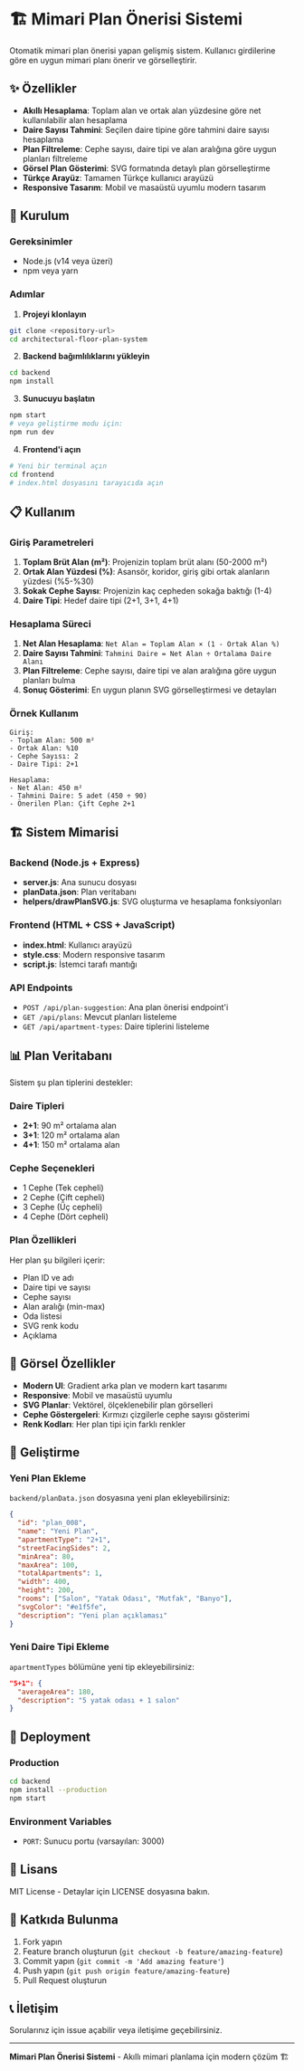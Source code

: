 # 🏗️ Mimari Plan Önerisi Sistemi

Otomatik mimari plan önerisi yapan gelişmiş sistem. Kullanıcı girdilerine göre en uygun mimari planı önerir ve görselleştirir.

## ✨ Özellikler

- **Akıllı Hesaplama**: Toplam alan ve ortak alan yüzdesine göre net kullanılabilir alan hesaplama
- **Daire Sayısı Tahmini**: Seçilen daire tipine göre tahmini daire sayısı hesaplama
- **Plan Filtreleme**: Cephe sayısı, daire tipi ve alan aralığına göre uygun planları filtreleme
- **Görsel Plan Gösterimi**: SVG formatında detaylı plan görselleştirme
- **Türkçe Arayüz**: Tamamen Türkçe kullanıcı arayüzü
- **Responsive Tasarım**: Mobil ve masaüstü uyumlu modern tasarım

## 🚀 Kurulum

### Gereksinimler
- Node.js (v14 veya üzeri)
- npm veya yarn

### Adımlar

1. **Projeyi klonlayın**
```bash
git clone <repository-url>
cd architectural-floor-plan-system
```

2. **Backend bağımlılıklarını yükleyin**
```bash
cd backend
npm install
```

3. **Sunucuyu başlatın**
```bash
npm start
# veya geliştirme modu için:
npm run dev
```

4. **Frontend'i açın**
```bash
# Yeni bir terminal açın
cd frontend
# index.html dosyasını tarayıcıda açın
```

## 📋 Kullanım

### Giriş Parametreleri

1. **Toplam Brüt Alan (m²)**: Projenizin toplam brüt alanı (50-2000 m²)
2. **Ortak Alan Yüzdesi (%)**: Asansör, koridor, giriş gibi ortak alanların yüzdesi (%5-%30)
3. **Sokak Cephe Sayısı**: Projenizin kaç cepheden sokağa baktığı (1-4)
4. **Daire Tipi**: Hedef daire tipi (2+1, 3+1, 4+1)

### Hesaplama Süreci

1. **Net Alan Hesaplama**: `Net Alan = Toplam Alan × (1 - Ortak Alan %)`
2. **Daire Sayısı Tahmini**: `Tahmini Daire = Net Alan ÷ Ortalama Daire Alanı`
3. **Plan Filtreleme**: Cephe sayısı, daire tipi ve alan aralığına göre uygun planları bulma
4. **Sonuç Gösterimi**: En uygun planın SVG görselleştirmesi ve detayları

### Örnek Kullanım

```
Giriş:
- Toplam Alan: 500 m²
- Ortak Alan: %10
- Cephe Sayısı: 2
- Daire Tipi: 2+1

Hesaplama:
- Net Alan: 450 m²
- Tahmini Daire: 5 adet (450 ÷ 90)
- Önerilen Plan: Çift Cephe 2+1
```

## 🏗️ Sistem Mimarisi

### Backend (Node.js + Express)
- **server.js**: Ana sunucu dosyası
- **planData.json**: Plan veritabanı
- **helpers/drawPlanSVG.js**: SVG oluşturma ve hesaplama fonksiyonları

### Frontend (HTML + CSS + JavaScript)
- **index.html**: Kullanıcı arayüzü
- **style.css**: Modern responsive tasarım
- **script.js**: İstemci tarafı mantığı

### API Endpoints

- `POST /api/plan-suggestion`: Ana plan önerisi endpoint'i
- `GET /api/plans`: Mevcut planları listeleme
- `GET /api/apartment-types`: Daire tiplerini listeleme

## 📊 Plan Veritabanı

Sistem şu plan tiplerini destekler:

### Daire Tipleri
- **2+1**: 90 m² ortalama alan
- **3+1**: 120 m² ortalama alan  
- **4+1**: 150 m² ortalama alan

### Cephe Seçenekleri
- 1 Cephe (Tek cepheli)
- 2 Cephe (Çift cepheli)
- 3 Cephe (Üç cepheli)
- 4 Cephe (Dört cepheli)

### Plan Özellikleri
Her plan şu bilgileri içerir:
- Plan ID ve adı
- Daire tipi ve sayısı
- Cephe sayısı
- Alan aralığı (min-max)
- Oda listesi
- SVG renk kodu
- Açıklama

## 🎨 Görsel Özellikler

- **Modern UI**: Gradient arka plan ve modern kart tasarımı
- **Responsive**: Mobil ve masaüstü uyumlu
- **SVG Planlar**: Vektörel, ölçeklenebilir plan görselleri
- **Cephe Göstergeleri**: Kırmızı çizgilerle cephe sayısı gösterimi
- **Renk Kodları**: Her plan tipi için farklı renkler

## 🔧 Geliştirme

### Yeni Plan Ekleme
`backend/planData.json` dosyasına yeni plan ekleyebilirsiniz:

```json
{
  "id": "plan_008",
  "name": "Yeni Plan",
  "apartmentType": "2+1",
  "streetFacingSides": 2,
  "minArea": 80,
  "maxArea": 100,
  "totalApartments": 1,
  "width": 400,
  "height": 200,
  "rooms": ["Salon", "Yatak Odası", "Mutfak", "Banyo"],
  "svgColor": "#e1f5fe",
  "description": "Yeni plan açıklaması"
}
```

### Yeni Daire Tipi Ekleme
`apartmentTypes` bölümüne yeni tip ekleyebilirsiniz:

```json
"5+1": {
  "averageArea": 180,
  "description": "5 yatak odası + 1 salon"
}
```

## 🚀 Deployment

### Production
```bash
cd backend
npm install --production
npm start
```

### Environment Variables
- `PORT`: Sunucu portu (varsayılan: 3000)

## 📝 Lisans

MIT License - Detaylar için LICENSE dosyasına bakın.

## 🤝 Katkıda Bulunma

1. Fork yapın
2. Feature branch oluşturun (`git checkout -b feature/amazing-feature`)
3. Commit yapın (`git commit -m 'Add amazing feature'`)
4. Push yapın (`git push origin feature/amazing-feature`)
5. Pull Request oluşturun

## 📞 İletişim

Sorularınız için issue açabilir veya iletişime geçebilirsiniz.

---

**Mimari Plan Önerisi Sistemi** - Akıllı mimari planlama için modern çözüm 🏗️